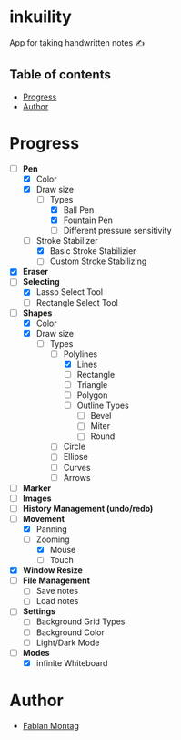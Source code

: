 # inkuility
App for taking handwritten notes :writing_hand:

## Table of contents
* [Progress](#Progress)
* [Author](#Author)

# Progress
- [ ]  **Pen** 
    - [X]  Color
    - [X]  Draw size
        - [ ]  Types
            - [X]  Ball Pen 
            - [X]  Fountain Pen 
            - [ ]  Different pressure sensitivity 
    - [ ]  Stroke Stabilizer 
        - [X]  Basic Stroke Stabilizier 
        - [ ]  Custom Stroke Stabilizing 
- [X]  **Eraser** 
- [ ]  **Selecting** 
    - [X]  Lasso Select Tool 
    - [ ]  Rectangle Select Tool
- [ ]  **Shapes**
    -  [X] Color
    -  [X] Draw size 
        - [ ]  Types
            - [ ]  Polylines
                - [X]  Lines
                - [ ]  Rectangle
                - [ ]  Triangle
                - [ ]  Polygon
                - [ ]  Outline Types
                    - [ ]  Bevel
                    - [ ]  Miter
                    - [ ]  Round
            - [ ]  Circle
            - [ ]  Ellipse
            - [ ]  Curves
            - [ ]  Arrows
- [ ]  **Marker** 
- [ ]  **Images** 
- [ ]  **History Management (undo/redo)** 
- [ ]  **Movement**
    - [X]  Panning
    - [ ]  Zooming
        - [X]  Mouse 
        - [ ]  Touch 
- [X]  **Window Resize** 
- [ ]  **File Management** 
    - [ ]  Save notes 
    - [ ]  Load notes
- [ ]  **Settings**
    - [ ]  Background Grid Types 
    - [ ]  Background Color 
    - [ ]  Light/Dark Mode 
- [ ]  **Modes**
    - [X]  infinite Whiteboard

# Author
* [Fabian Montag](https://github.com/fabianmontag)
